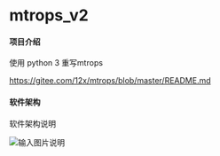 # mtrops_v2

#### 项目介绍
使用 python 3 重写mtrops

https://gitee.com/12x/mtrops/blob/master/README.md

#### 软件架构
软件架构说明

![输入图片说明](https://images.gitee.com/uploads/images/2018/0927/124936_d6a75918_578265.png "架构.png")
